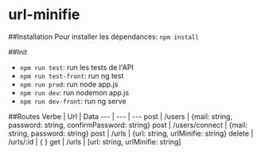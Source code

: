 # url-minifie

##Installation
Pour installer les dépendances:
``npm install``

##Init
* `npm run test`: run les tests de l'API
* `npm run test-front`: run ng test
* `npm run prod`: run node app.js
* `npm run dev`: run nodemon app.js
* `npm run dev-front`: run ng serve

##Routes
Verbe | Url | Data
---  | --- | ---
post | /users | {mail: string, password: string, confirmPassword: string}
post | /users/connect | {mail: string, password: string}
post | /urls | {url: string, urlMinifie: string}
delete | /urls/:id | { }
get | /urls | [url: string, urlMinifie: string]

